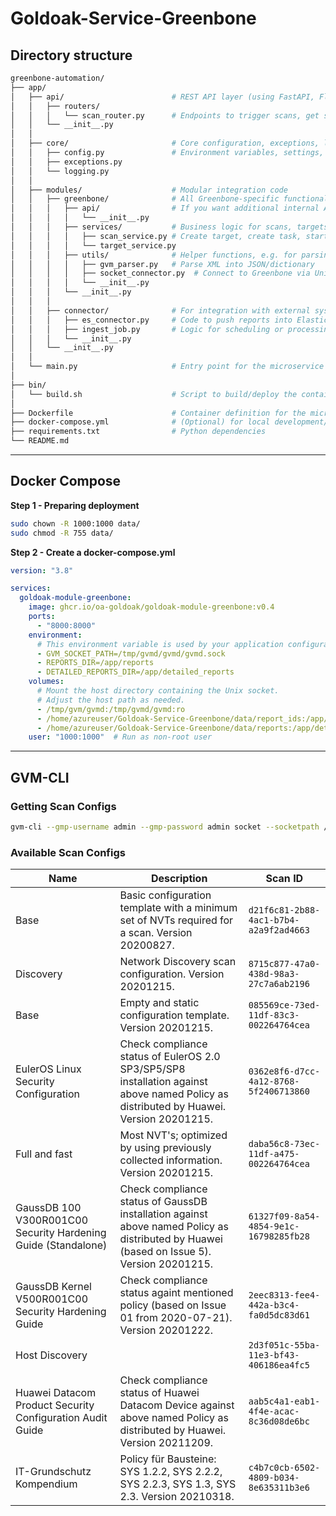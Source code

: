 # Goldoak-Service-Greenbone
## Directory structure
```bash
greenbone-automation/
├── app/
│   ├── api/                        # REST API layer (using FastAPI, Flask, etc.)
│   │   ├── routers/
│   │   │   └── scan_router.py      # Endpoints to trigger scans, get status, fetch reports
│   │   └── __init__.py
│   │
│   ├── core/                       # Core configuration, exceptions, logging, etc.
│   │   ├── config.py               # Environment variables, settings, etc.
│   │   ├── exceptions.py
│   │   └── logging.py
│   │
│   ├── modules/                    # Modular integration code
│   │   ├── greenbone/              # All Greenbone-specific functionality
│   │   │   ├── api/                # If you want additional internal API code
│   │   │   │   └── __init__.py
│   │   │   ├── services/           # Business logic for scans, targets, tasks, reports
│   │   │   │   ├── scan_service.py # Create target, create task, start scan, fetch report
│   │   │   │   └── target_service.py
│   │   │   ├── utils/              # Helper functions, e.g. for parsing GMP XML
│   │   │   │   ├── gvm_parser.py   # Parse XML into JSON/dictionary
│   │   │   │   ├── socket_connector.py  # Connect to Greenbone via Unix socket (or other protocols)
│   │   │   │   └── __init__.py
│   │   │   └── __init__.py
│   │   │
│   │   ├── connector/              # For integration with external systems (e.g., Elasticsearch)
│   │   │   ├── es_connector.py     # Code to push reports into Elasticsearch
│   │   │   ├── ingest_job.py       # Logic for scheduling or processing ingestion jobs
│   │   │   └── __init__.py
│   │   └── __init__.py
│   │
│   └── main.py                     # Entry point for the microservice application
│
├── bin/
│   └── build.sh                    # Script to build/deploy the container
│
├── Dockerfile                      # Container definition for the microservice
├── docker-compose.yml              # (Optional) for local development/testing
├── requirements.txt                # Python dependencies
└── README.md
```

---

## Docker Compose 
**Step 1 - Preparing deployment**

```bash
sudo chown -R 1000:1000 data/
sudo chmod -R 755 data/
```

**Step 2 - Create a docker-compose.yml**

```yaml
version: "3.8"

services:
  goldoak-module-greenbone:
    image: ghcr.io/oa-goldoak/goldoak-module-greenbone:v0.4
    ports:
      - "8000:8000"
    environment:
      # This environment variable is used by your application configuration
      - GVM_SOCKET_PATH=/tmp/gvmd/gvmd/gvmd.sock
      - REPORTS_DIR=/app/reports
      - DETAILED_REPORTS_DIR=/app/detailed_reports
    volumes:
      # Mount the host directory containing the Unix socket.
      # Adjust the host path as needed.
      - /tmp/gvm/gvmd:/tmp/gvmd/gvmd:ro
      - /home/azureuser/Goldoak-Service-Greenbone/data/report_ids:/app/reports:rw
      - /home/azureuser/Goldoak-Service-Greenbone/data/reports:/app/detailed_reports:rw
    user: "1000:1000"  # Run as non-root user
```

---

## GVM-CLI 
### Getting Scan Configs 
```bash
gvm-cli --gmp-username admin --gmp-password admin socket --socketpath /tmp/gvm/gvmd/gvmd.sock --pretty --xml "<get_configs/>"
```

### Available Scan Configs
| Name | Description | Scan ID |
| ----------- | ----------- | ----------- |
| Base | Basic configuration template with a minimum set of NVTs required for a scan. Version 20200827. | `d21f6c81-2b88-4ac1-b7b4-a2a9f2ad4663` |
| Discovery | Network Discovery scan configuration. Version 20201215. | `8715c877-47a0-438d-98a3-27c7a6ab2196` |
| Base | Empty and static configuration template. Version 20201215. | `085569ce-73ed-11df-83c3-002264764cea` |
| EulerOS Linux Security Configuration | Check compliance status of EulerOS 2.0 SP3/SP5/SP8 installation against above named Policy as distributed by Huawei. Version 20201215. | `0362e8f6-d7cc-4a12-8768-5f2406713860` |
| Full and fast | Most NVT's; optimized by using previously collected information. Version 20201215. | `daba56c8-73ec-11df-a475-002264764cea` |
| GaussDB 100 V300R001C00 Security Hardening Guide (Standalone) | Check compliance status of GaussDB installation against above named Policy as distributed by Huawei (based on Issue 5). Version 20201215. | `61327f09-8a54-4854-9e1c-16798285fb28` |
| GaussDB Kernel V500R001C00 Security Hardening Guide | Check compliance status againt mentioned policy (based on Issue 01 from 2020-07-21). Version 20201222. | `2eec8313-fee4-442a-b3c4-fa0d5dc83d61` |
| Host Discovery | | `2d3f051c-55ba-11e3-bf43-406186ea4fc5` |
| Huawei Datacom Product Security Configuration Audit Guide | Check compliance status of Huawei Datacom Device against above named Policy as distributed by Huawei. Version 20211209. | `aab5c4a1-eab1-4f4e-acac-8c36d08de6bc` |
| IT-Grundschutz Kompendium | Policy f&#252;r Bausteine: SYS 1.2.2, SYS 2.2.2, SYS 2.2.3, SYS 1.3, SYS 2.3. Version 20210318. | `c4b7c0cb-6502-4809-b034-8e635311b3e6` |




